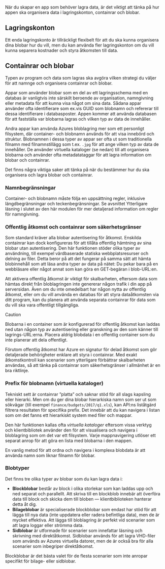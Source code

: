 När du skapar en app som behöver lagra data, är det viktigt att tänka på hur appen ska organisera data i lagringskonton, containrar och blobar.

## <a name="storage-accounts"></a>Lagringskonton

Ett enda lagringskonto är tillräckligt flexibelt för att du ska kunna organisera dina blobar hur du vill, men du kan använda fler lagringskonton om du vill kunna separera kostnader och styra åtkomsten till data.

## <a name="containers-and-blobs"></a>Containrar och blobar

Typen av program och data som lagras ska avgöra vilken strategi du väljer för att namnge och organisera containrar och blobar.

Appar som använder blobar som en del av ett lagringsschema med en databas är vanligtvis inte särskilt beroende av organisation, namngivning eller metadata för att kunna visa något om sina data. Sådana appar använder ofta identifierare som ex.vis GUID som blobnamn och refererar till dessa identifierare i databasposter. Appen kommer att använda databasen för att fastställa var blobarna lagras och vilken typ av data de innehåller.

Andra appar kan använda Azures bloblagring mer som ett personligt filsystem, där container- och blobnamn används för att visa innebörd och struktur. Blobnamnen i dessa typer av appar ser ofta ut som traditionella filnamn med filnamnstillägg som t.ex. `.jpg` för att ange vilken typ av data de innehåller. De använder virtuella kataloger (se nedan) till att organisera blobarna och använder ofta metadatataggar för att lagra information om blobar och containrar.

Det finns några viktiga saker att tänka på när du bestämmer hur du ska organisera och lagra blobar och containrar.

### <a name="naming-limitations"></a>Namnbegränsningar

Container- och blobnamn måste följa en uppsättning regler, inklusive längdbegränsningar och teckenbegränsningar. Se avsnittet Ytterligare läsning i slutet av den här modulen för mer detaljerad information om regler för namngivning.

### <a name="public-access-and-containers-as-security-boundaries"></a>Offentlig åtkomst och containrar som säkerhetsgränser

Som standard kräver alla blobar autentisering för åtkomst. Enskilda containrar kan dock konfigureras för att tillåta offentlig hämtning av sina blobar utan autentisering. Den här funktionen stöder olika typer av användning, till exempel värdbaserade statiska webbplatsresurser och delning av filer. Detta beror på att det fungerar på samma sätt att hämta blobinnehåll som att läsa andra typer av data på nätet: Du pekar bara på en webbläsare eller något annat som kan göra en GET-begäran i blob-URL:en.

Att aktivera offentlig åtkomst är viktigt för skalbarheten, eftersom data som hämtas direkt från bloblagringen inte genererar någon trafik i din app på serversidan. Även om du inte omedelbart har någon nytta av offentlig åtkomst, eller om du vill använda en databas för att styra dataåtkomsten via ditt program, kan du planera att använda separata containrar för data som du vill ska vara offentligt tillgängliga.

> [!CAUTION]
> Blobarna i en container som är konfigurerad för offentlig åtkomst kan laddas ned utan någon typ av autentisering eller granskning av den som känner till lagrings-URL:erna. Placera aldrig blobdata i en offentlig container som du inte planerar att dela offentligt.

Förutom offentlig åtkomst har Azure en signatur för delad åtkomst som gör detaljerade behörigheter enklare att styra i containrar. Med exakt åtkomstkontroll kan scenarier som ytterligare förbättrar skalbarheten användas, så att tänka på containrar som säkerhetsgränser i allmänhet är en bra riktlinje.

### <a name="blob-name-prefixes-virtual-directories"></a>Prefix för blobnamn (virtuella kataloger)

Tekniskt sett är containrar ”platta” och saknar stöd för all slags kapsling eller hierarki. Men om du ger dina blobar hierarkiska namn som ser ut som sökvägar (till exempel `finance/budgets/2017/q1.xls`), kan API:ns liståtgärd filtrera resultaten för specifika prefix. Det innebär att du kan navigera i listan som om det fanns ett hierarkiskt system med filer och mappar.

Den här funktionen kallas ofta *virtuella kataloger* eftersom vissa verktyg och klientbibliotek använder den för att visualisera och navigera i bloblagring som om det var ett filsystem. Varje mappnavigering utlöser ett separat anrop för att göra en lista med blobarna i den mappen.

En vanlig metod för att ordna och navigera i komplexa blobdata är att använda namn som liknar filnamn för blobar.

### <a name="blob-types"></a>Blobtyper

Det finns tre olika typer av blobar som du kan lagra data i:

- **Blockblobar** består av block i olika storlekar som kan laddas upp och ned separat och parallellt. Att skriva till en blockblob innebär att överföra data till block och skicka dem till bloben &mdash; klientbiblioteken hanterar detta åt dig.
- **Bilageblobar** är specialiserade blockblobar som endast har stöd för att lägga till nya data (inte uppdatera eller radera befintliga data), men de är mycket effektiva. Att lägga till bloblagring är perfekt vid scenarier som att lagra loggar eller strömma data. 
- **Sidblobar** är utformade för scenarier som innefattar läsning och skrivning med direktåtkomst. Sidblobar används för att lagra VHD-filer som används av Azures virtuella datorer, men de är också bra för alla scenarier som inbegriper direktåtkomst.

Blockblobar är det bästa valet för de flesta scenarier som inte anropar specifikt för bilage- eller sidblobar.